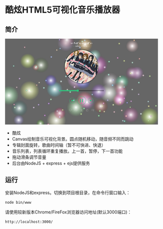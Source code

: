 # 酷炫HTML5可视化音乐播放器

## 简介

![运行截图](html5_player.png "运行截图")

* 酷炫
* Canvas绘制音乐可视化背景。圆点随机移动，随音频不同而跳动
* 专辑封面旋转，歌曲时间轴（暂不可快进、快退）
* 音乐列表，列表循环重复播放。上一首，暂停，下一首功能
* 拖动滑条调节音量
* 后台由NodeJS + express + ejs提供服务

## 运行

安装NodeJS和express。切换到项目根目录，在命令行窗口输入：

	node bin/www

请使用较新版本Chrome/FireFox浏览器访问地址(默认3000端口)：

	http://localhost:3000/